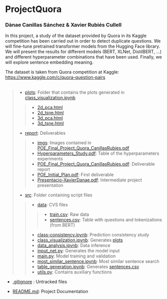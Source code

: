 # ProjectQuora
### Dànae Canillas Sánchez & Xavier Rubiés Cullell

In this project, a study of the dataset provided by Quora in its Kaggle competition has been
carried out in order to detect duplicate questions. We will fine-tune pretrained transformer models
from the Hugging Face library. We will present the results for different models (BERT, XLNet,
DistilBERT, ...) and different hyperparameter combinations that have been used. Finally, we will
explore sentence embedding meaning.

The dataset is taken from Quora competition at Kaggle: <br>
https://www.kaggle.com/c/quora-question-pairs <br> <br>

>- [plots](https://github.com/XavierRubiesCullell/ProjectQuora/tree/master/plots): Folder that contains the plots generated in [class_visualization.ipynb](https://github.com/XavierRubiesCullell/ProjectQuora/blob/master/src/class_visualization.ipynb)
>> -  [2d_pca.html](https://github.com/XavierRubiesCullell/ProjectQuora/blob/master/plots/2d_pca.html)
>> -  [2d_tsne.html](https://github.com/XavierRubiesCullell/ProjectQuora/blob/master/plots/2d_tsne.html) 
>> -  [3d_pca.html](https://github.com/XavierRubiesCullell/ProjectQuora/blob/master/plots/3d_pca.html)
>> -  [3d_tsne.html](https://github.com/XavierRubiesCullell/ProjectQuora/blob/master/plots/3d_tsne.html)
>- [report](https://github.com/danaecanillas/NeuralNetworks/tree/master/fira/model): Deliverables
>> -  [imgs](https://github.com/XavierRubiesCullell/ProjectQuora/tree/master/report/imgs): Images contained in [POE_Final_Project_Quora_CanillasRubies.pdf](https://github.com/danaecanillas/NeuralNetworks/blob/master/fira/model/embedding.model)
>> -  [Hyperparameters_Study.pdf](https://github.com/danaecanillas/NeuralNetworkseport/blob/master/fira/model/embedding.model): Table of the hyperparameters experiments
>> -  [POE_Final_Project_Quora_CanillasRubies.pdf](https://github.com/danaecanillas/NeuralNetworks/blob/master/fira/model/embedding.model): Deliverable report
>> -  [POE_Initial_Plan.pdf](https://github.com/XavierRubiesCullell/ProjectQuora/blob/master/report/POE_Initial_Plan.pdf): First deliverable
>> -  [Presentacio-XavierDanae.pdf](https://github.com/XavierRubiesCullell/ProjectQuora/blob/master/report/Presentacio-XavierDanae.pdf): Intermediate project presentation
>- [src](https://github.com/danaecanillas/NeuralNetworks/tree/master/fira/output): Folder containing script files
>> -  [data](https://github.com/XavierRubiesCullell/ProjectQuora/tree/master/src/data): CVS files
>>> -  [train.csv](https://github.com/XavierRubiesCullell/ProjectQuora/blob/master/src/data/train.csv): Raw data
>>> -  [sentences.csv](https://github.com/XavierRubiesCullell/ProjectQuora/blob/master/src/data/sentences.csv): Table with questions and tokenizations (from BERT)
>> -  [class-consistency.ipynb](https://github.com/XavierRubiesCullell/ProjectQuora/blob/master/src/class-consistency.ipynb): Prediction consistency study
>> -  [class_visualization.ipynb](https://github.com/XavierRubiesCullell/ProjectQuora/blob/master/src/class_visualization.ipynb): Generates [plots](https://github.com/XavierRubiesCullell/ProjectQuora/tree/master/plots)
>> -  [data_analysis.ipynb](https://github.com/XavierRubiesCullell/ProjectQuora/blob/master/src/data_analysis.ipynb): Data inference
>> -  [input_net.py](https://github.com/XavierRubiesCullell/ProjectQuora/blob/master/src/input_net.py): Generates the model input
>> -  [main.py](https://github.com/XavierRubiesCullell/ProjectQuora/blob/master/src/main.py): Model training and validation
>> -  [most_similar_sentence.ipynb](https://github.com/XavierRubiesCullell/ProjectQuora/blob/master/src/most_similar_sentence.ipynb): Most similar sentence search
>> -  [table_generation.ipynb](https://github.com/XavierRubiesCullell/ProjectQuora/blob/master/src/table_generation.ipynb): Generates [sentences.csv](https://github.com/XavierRubiesCullell/ProjectQuora/blob/master/src/data/sentences.csv)
>> -  [utils.py](https://github.com/XavierRubiesCullell/ProjectQuora/blob/master/src/utils.py): Contains auxiliary functions

- [.gitignore](https://github.com/XavierRubiesCullell/ProjectQuora/blob/master/.gitignore) : Untracked files

- [README.md](https://github.com/XavierRubiesCullell/ProjectQuora/blob/master/README.md): Project Documentation
